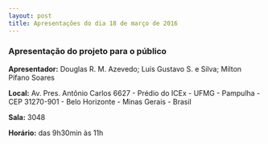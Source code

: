 ```yaml
---
layout: post
title: Apresentações do dia 18 de março de 2016
---
```


### Apresentação do projeto para o público

**Apresentador:** Douglas R. M. Azevedo; Luís Gustavo S. e Silva; Milton Pifano Soares 

**Local:**  Av. Pres. Antônio Carlos 6627 - Prédio do ICEx - UFMG - Pampulha - CEP 31270-901 - Belo Horizonte - Minas Gerais - Brasil

**Sala:** 3048

**Horário:** das 9h30min às 11h